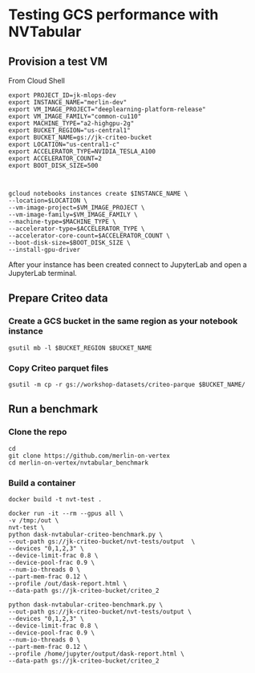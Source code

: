 # Testing GCS performance with NVTabular

## Provision a test VM

From Cloud Shell

```
export PROJECT_ID=jk-mlops-dev
export INSTANCE_NAME="merlin-dev"
export VM_IMAGE_PROJECT="deeplearning-platform-release"
export VM_IMAGE_FAMILY="common-cu110"
export MACHINE_TYPE="a2-highgpu-2g"
export BUCKET_REGION="us-central1"
export BUCKET_NAME=gs://jk-criteo-bucket
export LOCATION="us-central1-c"
export ACCELERATOR_TYPE=NVIDIA_TESLA_A100
export ACCELERATOR_COUNT=2
export BOOT_DISK_SIZE=500



gcloud notebooks instances create $INSTANCE_NAME \
--location=$LOCATION \
--vm-image-project=$VM_IMAGE_PROJECT \
--vm-image-family=$VM_IMAGE_FAMILY \
--machine-type=$MACHINE_TYPE \
--accelerator-type=$ACCELERATOR_TYPE \
--accelerator-core-count=$ACCELERATOR_COUNT \
--boot-disk-size=$BOOT_DISK_SIZE \
--install-gpu-driver

```

After your instance has been created connect to JupyterLab and open a JupyterLab terminal.


## Prepare Criteo data

### Create a GCS bucket in the same region as your notebook instance

```
gsutil mb -l $BUCKET_REGION $BUCKET_NAME
```

### Copy Criteo parquet files
```
gsutil -m cp -r gs://workshop-datasets/criteo-parque $BUCKET_NAME/

```



## Run a benchmark

### Clone the repo
```
cd 
git clone https://github.com/merlin-on-vertex
cd merlin-on-vertex/nvtabular_benchmark

```

### Build a container

```
docker build -t nvt-test .
```

```
docker run -it --rm --gpus all \
-v /tmp:/out \
nvt-test \
python dask-nvtabular-criteo-benchmark.py \
--out-path gs://jk-criteo-bucket/nvt-tests/output  \
--devices "0,1,2,3" \
--device-limit-frac 0.8 \
--device-pool-frac 0.9 \
--num-io-threads 0 \
--part-mem-frac 0.12 \
--profile /out/dask-report.html \
--data-path gs://jk-criteo-bucket/criteo_2 
```


```
python dask-nvtabular-criteo-benchmark.py \
--out-path gs://jk-criteo-bucket/nvt-tests/output \
--devices "0,1,2,3" \
--device-limit-frac 0.8 \
--device-pool-frac 0.9 \
--num-io-threads 0 \
--part-mem-frac 0.12 \
--profile /home/jupyter/output/dask-report.html \
--data-path gs://jk-criteo-bucket/criteo_2 
```